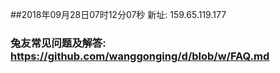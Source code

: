 ##2018年09月28日07时12分07秒 新址: 159.65.119.177
### 兔友常见问题及解答: https://github.com/wanggonging/d/blob/w/FAQ.md
